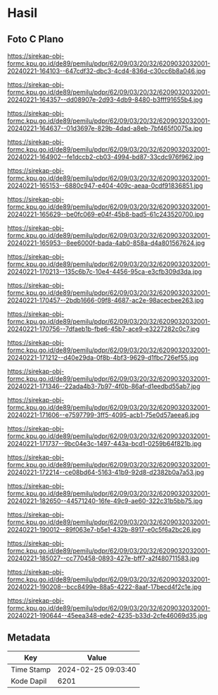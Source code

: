 # Hasil

## Foto C Plano

https://sirekap-obj-formc.kpu.go.id/de89/pemilu/pdpr/62/09/03/20/32/6209032032001-20240221-164103--647cdf32-dbc3-4cd4-836d-c30cc6b8a046.jpg

https://sirekap-obj-formc.kpu.go.id/de89/pemilu/pdpr/62/09/03/20/32/6209032032001-20240221-164357--dd08907e-2d93-4db9-8480-b3fff91655b4.jpg

https://sirekap-obj-formc.kpu.go.id/de89/pemilu/pdpr/62/09/03/20/32/6209032032001-20240221-164637--01d3697e-829b-4dad-a8eb-7bf465f0075a.jpg

https://sirekap-obj-formc.kpu.go.id/de89/pemilu/pdpr/62/09/03/20/32/6209032032001-20240221-164902--fe1dccb2-cb03-4994-bd87-33cdc976f962.jpg

https://sirekap-obj-formc.kpu.go.id/de89/pemilu/pdpr/62/09/03/20/32/6209032032001-20240221-165153--6880c947-e404-409c-aeaa-0cdf91836851.jpg

https://sirekap-obj-formc.kpu.go.id/de89/pemilu/pdpr/62/09/03/20/32/6209032032001-20240221-165629--be0fc069-e04f-45b8-bad5-61c243520700.jpg

https://sirekap-obj-formc.kpu.go.id/de89/pemilu/pdpr/62/09/03/20/32/6209032032001-20240221-165953--8ee6000f-bada-4ab0-858a-d4a801567624.jpg

https://sirekap-obj-formc.kpu.go.id/de89/pemilu/pdpr/62/09/03/20/32/6209032032001-20240221-170213--135c6b7c-10e4-4456-95ca-e3cfb309d3da.jpg

https://sirekap-obj-formc.kpu.go.id/de89/pemilu/pdpr/62/09/03/20/32/6209032032001-20240221-170457--2bdb1666-09f8-4687-ac2e-98acecbee263.jpg

https://sirekap-obj-formc.kpu.go.id/de89/pemilu/pdpr/62/09/03/20/32/6209032032001-20240221-170756--7dfaeb1b-fbe6-45b7-ace9-e3227282c0c7.jpg

https://sirekap-obj-formc.kpu.go.id/de89/pemilu/pdpr/62/09/03/20/32/6209032032001-20240221-171212--d40e29da-0f8b-4bf3-9629-d1fbc726ef55.jpg

https://sirekap-obj-formc.kpu.go.id/de89/pemilu/pdpr/62/09/03/20/32/6209032032001-20240221-171346--22ada4b3-7b97-4f0b-86af-d1eedbd55ab7.jpg

https://sirekap-obj-formc.kpu.go.id/de89/pemilu/pdpr/62/09/03/20/32/6209032032001-20240221-171606--e7597799-3ff5-4095-acb1-75e0d57aeea6.jpg

https://sirekap-obj-formc.kpu.go.id/de89/pemilu/pdpr/62/09/03/20/32/6209032032001-20240221-171737--9bc04e3c-1497-443a-bcd1-0259b64f821b.jpg

https://sirekap-obj-formc.kpu.go.id/de89/pemilu/pdpr/62/09/03/20/32/6209032032001-20240221-172214--ce08bd64-5163-41b9-92d8-d2382b0a7a53.jpg

https://sirekap-obj-formc.kpu.go.id/de89/pemilu/pdpr/62/09/03/20/32/6209032032001-20240221-182650--44571240-16fe-49c9-ae60-322c31b5bb75.jpg

https://sirekap-obj-formc.kpu.go.id/de89/pemilu/pdpr/62/09/03/20/32/6209032032001-20240221-190012--89f063e7-b5e1-432b-8917-e0c5f6a2bc26.jpg

https://sirekap-obj-formc.kpu.go.id/de89/pemilu/pdpr/62/09/03/20/32/6209032032001-20240221-185027--cc770458-0893-427e-bff7-a2f480711583.jpg

https://sirekap-obj-formc.kpu.go.id/de89/pemilu/pdpr/62/09/03/20/32/6209032032001-20240221-190208--bcc8499e-88a5-4222-8aaf-17becd4f2c1e.jpg

https://sirekap-obj-formc.kpu.go.id/de89/pemilu/pdpr/62/09/03/20/32/6209032032001-20240221-190644--45eea348-ede2-4235-b33d-2cfe46069d35.jpg


## Metadata

| Key        | Value               |
| ---------- | ------------------- |
| Time Stamp | 2024-02-25 09:03:40 |
| Kode Dapil | 6201                |



